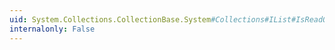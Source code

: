 ```yaml
---
uid: System.Collections.CollectionBase.System#Collections#IList#IsReadOnly
internalonly: False
---
```

